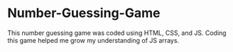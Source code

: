 # Number-Guessing-Game

This number guessing game was coded using HTML, CSS, and JS. Coding this game helped me grow my understanding of JS arrays.
